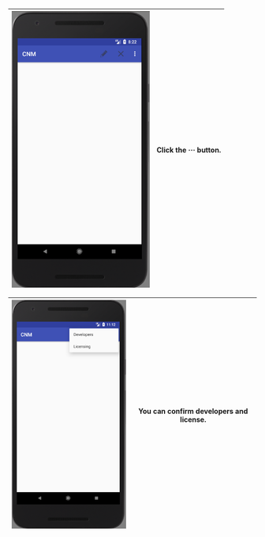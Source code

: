 |<img src = "https://raw.githubusercontent.com/Lee-Null/green-04/master/Documetation/images/main.png" width="280">|Click the ··· button.|
|:-------------:|:--------------:|


|<img src = "https://raw.githubusercontent.com/Lee-Null/green-04/master/Documetation/images/other%20menu.png" width="280">|You can confirm developers and license.|
|:-------------:|:--------------:|

